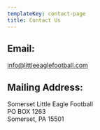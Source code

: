 ```yaml
---
templateKey: contact-page
title: Contact Us
---
```

## Email:

<info@littleeaglefootball.com>

## Mailing Address:

Somerset Little Eagle Football\
PO BOX 1263\
Somerset, PA 15501
